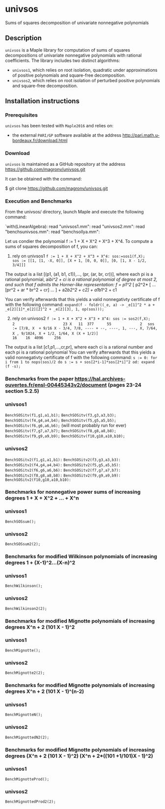 # univsos
Sums of squares decomposition of univariate nonnegative polynomials

## Description
`univsos` is a Maple library for computation of sums of squares decompositions of univariate nonnegative polynomials with rational coefficients. The library includes two distinct algorithms: 

- `univsos1`, which relies on root isolation, quadratic under approximations of positive polynomials and square-free decomposition.
- `univsos2`, which relies on root isolation of perturbed positive  polynomials and square-free decomposition.

## Installation instructions
### Prerequisites
`univsos` has been tested with `Maple2016` and relies on: 
- the external `PARI/GP` software available at the address http://pari.math.u-bordeaux.fr/download.html


### Download
`univsos` is maintained as a GitHub repository at the address https://github.com/magronv/univsos.git

It can be obtained with the command:

$ git clone https://github.com/magronv/univsos.git

### Execution and Benchmarks
From the univsos/ directory, launch Maple and execute the following command:

`with(LinearAlgebra): read "univsos1.mm": read "univsos2.mm": read "benchsunivsos.mm": read "benchsollya.mm":

Let us condier the polynomial f := 1 + X + X^2 + X^3 + X^4. 
To compute a sums of squares decomposition of f, you can:

1) rely on univsos1
`f := 1 + X + X^2 + X^3 + X^4: sos:=sos1(f,X);`
`                        sos := [[1, [1, -X, 0]], [X + 1, [0, 0, 0]], [0, [1, X - 1/2, 3/4]]]`

The output is a list [(p1, (a1, b1, c1)),..., (pr, (ar, br, cr))], where each pi is a rational polynomial, ai*bi^2 + ci is a rational polynomial of degree at most 2, and such that f admits the Horner-like representation:
f  = p1^2* [ p2^2* [ ... [pr^2 + ar * br^2 + cr] ... ] + a2*b2^2 + c2] + a1*b1^2 + c1

You can verify afterwards that this yields a valid nonnegativty certificate of f with the following command:
`expand(f - foldr((_e, a) -> _e[1]^2 * a + _e[2][1]*_e[2][2]^2 + _e[2][3], 1, op(sos)));`

2) rely on univsos2
`f := 1 + X + X^2 + X^3 + X^4: sos := sos2(f,X);`
`                2                      23 X   11  377      55             2`
`  sos := [7/8, X  + 9/16 X - 3/4, 7/8, ---- + --, ----, 1, ---, X, 7/64, X , 9/1024, X + 1/2, 1/64, X (X + 1/2)]`
`                                         16    16  4096     256`

The output is a list [c1,p1,...,cr,pr], where each ci is a rational number and each pi is a rational polynomial
You can verify afterwards that this yields a valid nonnegativty certificate of f with the following command:
`s := 0: for i from 1 to nops(sos)/2 do s := s + sos[2*i-1]*sos[2*i]^2 od: expand (f -s);`

### Benchmarks from the paper https://hal.archives-ouvertes.fr/ensl-00445343v2/document (pages 23-24 section 5.2.5)
### univsos1
`BenchSOSitv(f1,g1,a1,b1);`
`BenchSOSitv(f3,g3,a3,b3);`
`BenchSOSitv(f4,g4,a4,b4);`
`BenchSOSitv(f5,g5,a5,b5);`
`BenchSOSitv(f6,g6,a6,b6);` (will most probably run for ever)
`BenchSOSitv(f7,g7,a7,b7);`
`BenchSOSitv(f8,g8,a8,b8);`
`BenchSOSitv(f9,g9,a9,b9);`
`BenchSOSitv(f10,g10,a10,b10);`
### univsos2
`BenchSOSitv2(f1,g1,a1,b1):`
`BenchSOSitv2(f3,g3,a3,b3):`
`BenchSOSitv2(f4,g4,a4,b4):`
`BenchSOSitv2(f5,g5,a5,b5):`
`BenchSOSitv2(f6,g6,a6,b6):`
`BenchSOSitv2(f7,g7,a7,b7):`
`BenchSOSitv2(f8,g8,a8,b8):`
`BenchSOSitv2(f9,g9,a9,b9):`
`BenchSOSitv2(f10,g10,a10,b10):`

### Benchmarks for nonnegative power sums of increasing degrees 1 + X + X^2 + ... + X^n
### univsos1
`BenchSOSsum();`
### univsos2
`BenchSOSsum2(2);`

### Benchmarks for modified Wilkinson polynomials of increasing degrees 1 + (X-1)^2...(X-n)^2
### univsos1
`BenchWilkinson();`
### univsos2
`BenchWilkinson2(2);`

### Benchmarks for modified Mignotte polynomials of increasing degrees X^n + 2 (101 X - 1)^2
### univsos1
`BenchMignotte();`
### univsos2
`BenchMignotte2(2);`

### Benchmarks for modified Mignotte polynomials of increasing degrees X^n + 2 (101 X - 1)^(n-2)
### univsos1
`BenchMignotteN();`
### univsos2
`BenchMignottedN2(2);`

### Benchmarks for modified Mignotte polynomials of increasing degrees (X^n + 2 (101 X - 1)^2) (X^n + 2*((101 +1/101)X - 1)^2)
### univsos1
`BenchMignotteProd();`
### univsos2
`BenchMignottedProd2(2);`
